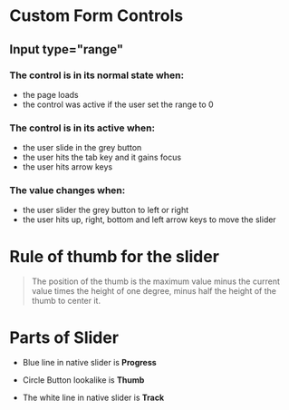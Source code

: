 
# Custom Form Controls

## Input type="range"

### The control is in its normal state when: 

- the page loads
- the control was active if the user set the range to 0

### The control is in its active when:

- the user slide in the grey button
- the user hits the tab key and it gains focus
- the user hits arrow keys

### The value changes when:

- the user slider the grey button to left or right
- the user hits up, right, bottom and left arrow keys to move the slider

# Rule of thumb for the slider

> The position of the thumb is the maximum value minus the current value times the height of one degree, minus half the height of the thumb to center it.

# Parts of Slider

- Blue line in native slider is **Progress**

- Circle Button lookalike is **Thumb**

- The white line in native slider is **Track**